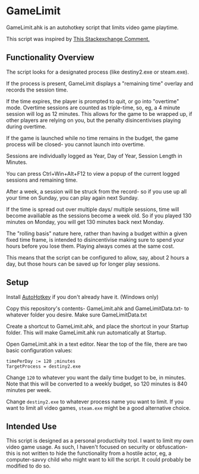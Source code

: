 # GameLimit

GameLimit.ahk is an autohotkey script that limits video game playtime.

This script was inspired by [This Stackexchange Comment.](https://gaming.stackexchange.com/a/75079)

## Functionality Overview

The script looks for a designated process (like destiny2.exe or steam.exe).

If the process is present, GameLimit displays a "remaining time" overlay and records the session time.

If the time expires, the player is prompted to quit, or go into "overtime" mode. Overtime sessions are counted as triple-time, so, eg, a 4 minute session will log as 12 minutes. This allows for the game to be wrapped up, if other players are relying on you, but the penalty disincentivises playing during overtime.

If the game is launched while no time remains in the budget, the game process will be closed- you cannot launch into overtime.

Sessions are individually logged as Year, Day of Year, Session Length in Minutes.

You can press Ctrl+Win+Alt+F12 to view a popup of the current logged sessions and remaining time.

After a week, a session will be struck from the record- so if you use up all your time on Sunday, you can play again next Sunday. 

If the time is spread out over multiple days/ multiple sessions, time will become availiable as the sessions become a week old. So if you played 130 minutes on Monday, you will get 130 minutes back next Monday.

The "rolling basis" nature here, rather than having a budget within a given fixed time frame, is intended to disincentivise making sure to spend your hours before you lose them. Playing always comes at the same cost.

This means that the script can be configured to allow, say, about 2 hours a day, but those hours can be saved up for longer play sessions.

## Setup

Install [AutoHotkey](https://www.autohotkey.com/) if you don't already have it. (Windows only)

Copy this repository's contents- GameLimit.ahk and GameLimitData.txt- to whatever folder you desire. Make sure GameLimitData.txt

Create a shortcut to GameLimit.ahk, and place the shortcut in your Startup folder. This will make GameLimit.ahk run automatically at Startup.

Open GameLimit.ahk in a text editor. Near the top of the file, there are two basic configuration values:

```
timePerDay := 120 ;minutes
TargetProcess = destiny2.exe
```

Change `120` to whatever you want the daily time budget to be, in minutes. Note that this will be converted to a weekly budget, so 120 minutes is 840 minutes per week.

Change `destiny2.exe` to whatever process name you want to limit. If you want to limit all video games, `steam.exe` might be a good alternative choice.



## Intended Use

This script is designed as a personal productivity tool. I want to limit my own video game usage. As such, I haven't focused on security or obfuscation- this is not written to hide the functionality from a hostile actor, eg, a computer-savvy child who might want to kill the script. It could probably be modified to do so.




